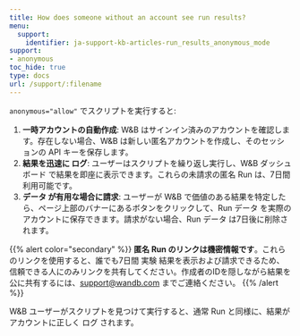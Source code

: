```yaml
---
title: How does someone without an account see run results?
menu:
  support:
    identifier: ja-support-kb-articles-run_results_anonymous_mode
support:
- anonymous
toc_hide: true
type: docs
url: /support/:filename
---
```


`anonymous="allow"` でスクリプトを実行すると:

1.  **一時アカウントの自動作成**: W&B はサインイン済みのアカウントを確認します。存在しない場合、W&B は新しい匿名アカウントを作成し、そのセッションの API キーを保存します。
2.  **結果を迅速に ログ**: ユーザーはスクリプトを繰り返し実行し、W&B ダッシュボード で結果を即座に表示できます。これらの未請求の匿名 Run は、7日間利用可能です。
3.  **データ が有用な場合に請求**: ユーザーが W&B で価値のある結果を特定したら、ページ上部のバナーにあるボタンをクリックして、Run データ を実際のアカウントに保存できます。請求がない場合、Run データ は7日後に削除されます。

{{% alert color="secondary" %}}
**匿名 Run のリンクは機密情報です**。これらのリンクを使用すると、誰でも7日間 実験 結果を表示および請求できるため、信頼できる人にのみリンクを共有してください。作成者のIDを隠しながら結果を公に共有するには、support@wandb.com までご連絡ください。
{{% /alert %}}

W&B ユーザーがスクリプトを見つけて実行すると、通常 Run と同様に、結果がアカウントに正しく ログ されます。
